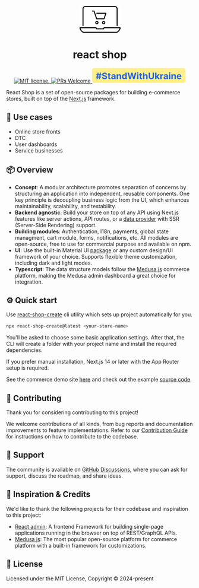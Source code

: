 <div align="center">
  <img src="https://github.com/react-shop-dev/react-shop/blob/readme-file/.github/logo.png?raw=true" alt="logo" width="112">
  <h1>react shop</h1>
</div>

<p align="center">
   <a href="https://github.com/react-shop-dev/react-shop#licence">
    <img src="https://img.shields.io/badge/license-MIT-blue.svg" alt="MIT license." />
  </a>
  <a href="https://github.com/react-shop-dev/react-shop#contributing">
    <img src="https://img.shields.io/badge/PRs-welcome-brightgreen.svg" alt="PRs Welcome" />
  </a>
  <a href="https://github.com/vshymanskyy/StandWithUkraine/blob/main/docs/README.md">
    <img src="https://raw.githubusercontent.com/vshymanskyy/StandWithUkraine/main/badges/StandWithUkraine.svg" alt="StandWithUkraine" />
  </a>
<p>

React Shop is a set of open-source packages for building e-commerce stores, built on top of the [Next.js](https://nextjs.org) framework.

## 🛒 Use cases
- Online store fronts
- DTC
- User dashboards
- Service businesses

## 📦 Overview

- **Concept**: A modular architecture promotes separation of concerns by structuring an application into independent, reusable components. One key principle is decoupling business logic from the UI, which enhances maintainability, scalability, and testability.
- **Backend agnostic**: Build your store on top of any API using Next.js features like server actions, API routes, or a [data provider](https://marmelab.com/react-admin/DataProviderList.html) with SSR (Server-Side Rendering) support.
- **Building modules**: Authentication, I18n, payments, global state managment, cart module, forms, notifications, etc. All modules are open-source, free to use for commercial purpose and available on npm.
- **UI**: Use the built-in Material UI [package](https://github.com/react-shop-dev/react-shop/tree/main/packages) or any custom design/UI framework of your choice. Supports flexible theme customization, including dark and light modes.
- **Typescript**: The data structure models follow the [Medusa.js](https://medusajs.com) commerce platform, making the Medusa admin dashboard a great choice for integration.

## ⚙️ Quick start

Use [react-shop-create](https://www.npmjs.com/package/react-shop-create) cli utility which sets up project automatically for you. 

```sh
npx react-shop-create@latest <your-store-name>
```

You'll be asked to choose some basic application settings. After that, the CLI will create a folder with your project name and install the required dependencies.

If you prefer manual installation, Next.js 14 or later with the App Router setup is required.

See the commerce demo site [here](https://bookshelf-demo.com) and check out the example [source code](https://github.com/react-shop-dev/react-shop/tree/main/examples/bookshelf).

## 🤝 Contributing

Thank you for considering contributing to this project! 

We welcome contributions of all kinds, from bug reports and documentation improvements to feature implementations.
Refer to our [Contribution Guide](https://github.com/react-shop-dev/react-shop/blob/main/.github/CONTRIBUTING.md) for instructions on how to contribute to the codebase.

## 💬 Support

The community is available on [GitHub Discussions](https://github.com/react-shop-dev/react-shop/discussions), where you can ask for support, discuss the roadmap, and share ideas.

## 💙 Inspiration & Credits

We'd like to thank the following projects for their codebase and inspiration to this project:

- [React admin](https://marmelab.com/react-admin/): A frontend Framework for building single-page applications running in the browser on top of REST/GraphQL APIs.
- [Medusa js](https://medusajs.com/): The most popular open-source platform for commerce platform with a built-in framework for customizations.

## 📃 License

Licensed under the MIT License, Copyright © 2024-present
